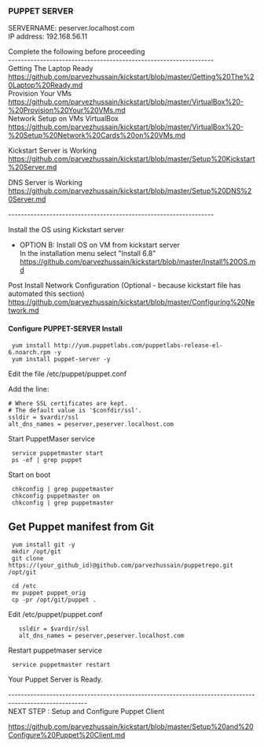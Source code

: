 ### PUPPET SERVER

SERVERNAME:    peserver.localhost.com <br>
IP address:    192.168.56.11


Complete the following before proceeding <br>
----------------------------------------------------------------- <br>
Getting The Laptop Ready <br>
https://github.com/parvezhussain/kickstart/blob/master/Getting%20The%20Laptop%20Ready.md <br>
Provision Your VMs <br>
https://github.com/parvezhussain/kickstart/blob/master/VirtualBox%20-%20Provision%20Your%20VMs.md <br> 
Network Setup on VMs VirtualBox <br>
https://github.com/parvezhussain/kickstart/blob/master/VirtualBox%20-%20Setup%20Network%20Cards%20on%20VMs.md <br>

Kickstart Server is Working <br>
https://github.com/parvezhussain/kickstart/blob/master/Setup%20Kickstart%20Server.md

DNS Server is Working <br>
https://github.com/parvezhussain/kickstart/blob/master/Setup%20DNS%20Server.md <br>

----------------------------------------------------------------- <br>

Install the OS using Kickstart server <br>
- OPTION B: Install OS on VM from kickstart server  <br>
In the installation menu select "Install 6.8" <br>
https://github.com/parvezhussain/kickstart/blob/master/Install%20OS.md <br>

Post Install Network Configuration (Optional - because kickstart file has automated this section) <br>
https://github.com/parvezhussain/kickstart/blob/master/Configuring%20Network.md <br>


#### Configure PUPPET-SERVER Install

     yum install http://yum.puppetlabs.com/puppetlabs-release-el-6.noarch.rpm -y
     yum install puppet-server -y

Edit the file /etc/puppet/puppet.conf

Add the line:

    # Where SSL certificates are kept.
    # The default value is '$confdir/ssl'.
    ssldir = $vardir/ssl
    alt_dns_names = peserver,peserver.localhost.com

Start PuppetMaser service

     service puppetmaster start
     ps -ef | grep puppet

Start on boot

     chkconfig | grep puppetmaster
     chkconfig puppetmaster on
     chkconfig | grep puppetmaster

## Get Puppet manifest from Git

     yum install git -y
     mkdir /opt/git
     git clone https://(your_github_id)@github.com/parvezhussain/puppetrepo.git /opt/git

     cd /etc
     mv puppet puppet_orig
     cp -pr /opt/git/puppet .

Edit /etc/puppet/puppet.conf
        
       ssldir = $vardir/ssl
       alt_dns_names = peserver,peserver.localhost.com

Restart puppetmaser service

     service puppetmaster restart

Your Puppet Server is Ready. <br>

------------------------------------------------------------------------------------------------------- <br>
NEXT STEP : Setup and Configure Puppet Client<br>

https://github.com/parvezhussain/kickstart/blob/master/Setup%20and%20Configure%20Puppet%20Client.md <br>


